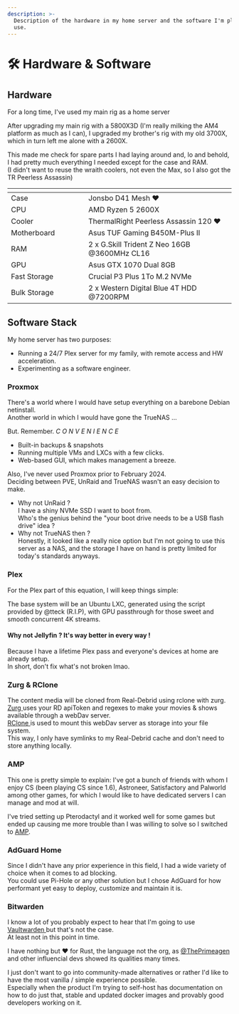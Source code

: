 ```yaml
---
description: >-
  Description of the hardware in my home server and the software I'm planning to
  use.
---
```


# 🛠️ Hardware & Software

## Hardware

For a long time, I've used my main rig as a home server&#x20;

After upgrading my main rig with a 5800X3D (I'm really milking the AM4 platform as much as I can), I upgraded my brother's rig with my old 3700X, which in turn left me alone with a 2600X.

This made me check for spare parts I had laying around and, lo and behold, I had pretty much everything I needed except for the case and RAM.\
(I didn't want to reuse the wraith coolers, not even the Max, so I also got the TR Peerless Assassin)

<table data-header-hidden><thead><tr><th width="158"></th><th></th></tr></thead><tbody><tr><td>Case</td><td>Jonsbo D41 Mesh <span data-gb-custom-inline data-tag="emoji" data-code="2764">❤️</span></td></tr><tr><td>CPU</td><td>AMD Ryzen 5 2600X</td></tr><tr><td>Cooler</td><td>ThermalRight Peerless Assassin 120 <span data-gb-custom-inline data-tag="emoji" data-code="2764">❤️</span></td></tr><tr><td>Motherboard</td><td>Asus TUF Gaming B450M-Plus II</td></tr><tr><td>RAM</td><td>2 x G.Skill Trident Z Neo 16GB @3600MHz CL16 </td></tr><tr><td>GPU</td><td>Asus GTX 1070 Dual 8GB</td></tr><tr><td>Fast Storage</td><td>Crucial P3 Plus 1To M.2 NVMe </td></tr><tr><td>Bulk Storage</td><td>2 x Western Digital Blue 4T HDD @7200RPM </td></tr></tbody></table>

## Software Stack

My home server has two purposes:

* Running a 24/7 Plex server for my family, with remote access and HW acceleration.
* Experimenting as a software engineer.

### Proxmox

There's a world where I would have setup everything on a barebone Debian netinstall.\
Another world in which I would have gone the TrueNAS ...

But. Remember. _C O N V E N I E N C E_&#x20;

* Built-in backups & snapshots
* Running multiple VMs and LXCs with a few clicks.
* Web-based GUI, which makes management a breeze.

Also, I've never used Proxmox prior to February 2024.\
Deciding between PVE, UnRaid and TrueNAS wasn't an easy decision to make.

* Why not UnRaid ?\
  I have a shiny NVMe SSD I want to boot from.\
  Who's the genius behind the "your boot drive needs to be a USB flash drive" idea ?
* Why not TrueNAS then ?\
  Honestly, it looked like a really nice option but I'm not going to use this server as a NAS, and the storage I have on hand is pretty limited for today's standards anyways.

### Plex

For the Plex part of this equation, I will keep things simple:

The base system will be an Ubuntu LXC, generated using the script provided by @tteck (R.I.P), with GPU passthrough for those sweet and smooth concurrent 4K streams.

#### Why not Jellyfin ? It's way better in every way !

Because I have a lifetime Plex pass and everyone's devices at home are already setup.\
In short, don't fix what's not broken lmao.

### Zurg & RClone

The content media will be cloned from Real-Debrid using rclone with zurg.\
[Zurg ](https://github.com/debridmediamanager/zurg-testing)uses your RD apiToken and regexes to make your movies & shows available through a webDav server.\
[RClone ](https://rclone.org/)is used to mount this webDav server as storage into your file system.\
This way, I only have symlinks to my Real-Debrid cache and don't need to store anything locally.

### AMP

This one is pretty simple to explain: I've got a bunch of friends with whom I enjoy CS (been playing CS since 1.6), Astroneer, Satisfactory and Palworld among other games, for which I would like to have dedicated servers I can manage and mod at will.

I've tried setting up Pterodactyl and it worked well for some games but ended up causing me more trouble than I was willing to solve so I switched to [AMP](https://cubecoders.com/AMP).

### AdGuard Home

Since I didn't have any prior experience in this field, I had a wide variety of choice when it comes to ad blocking.\
You could use Pi-Hole or any other solution but I chose AdGuard for how performant yet easy to deploy, customize and maintain it is.

### Bitwarden

I know a lot of you probably expect to hear that I'm going to use [Vaultwarden ](https://github.com/dani-garcia/vaultwarden)but that's not the case.\
At least not in this point in time.

I have nothing but :heart: for Rust, the language not the org, as [@ThePrimeagen](https://www.twitch.tv/ThePrimeagen) and other influencial devs showed its qualities many times.

I just don't want to go into community-made alternatives or rather I'd like to have the most vanilla / simple experience possible.\
Especially when the product I'm trying to self-host has documentation on how to do just that, stable and updated docker images and provably good developers working on it.


